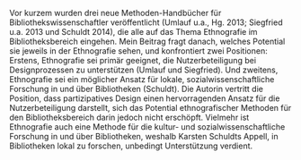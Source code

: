 Vor kurzem wurden drei neue Methoden-Handbücher für Bibliothekswissenschaftler veröffentlicht (Umlauf u.a., Hg. 2013; Siegfried u.a. 2013 und Schuldt 2014), die alle auf das Thema Ethnografie im Bibliotheksbereich eingehen. Mein Beitrag fragt danach, welches Potential sie jeweils in der Ethnografie sehen, und konfrontiert zwei Positionen: Erstens, Ethnografie sei primär geeignet, die Nutzerbeteiligung bei Designprozessen zu unterstützen (Umlauf und Siegfried). Und zweitens, Ethnografie sei ein möglicher Ansatz für lokale, sozialwissenschaftliche Forschung in und über Bibliotheken (Schuldt). 
Die Autorin vertritt die Position, dass partizipatives Design einen hervorragenden Ansatz für die Nutzerbeteiligung darstellt, sich das Potential ethnografischer Methoden für den Bibliotheksbereich darin jedoch nicht erschöpft. Vielmehr ist Ethnografie auch eine Methode für die kultur- und sozialwissenschaftliche Forschung in und über Bibliotheken, weshalb Karsten Schuldts Appell, in Bibliotheken lokal zu forschen, unbedingt Unterstützung verdient.
